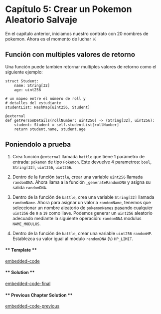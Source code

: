 <!-- Add translation for the following page: https://vyper.fun/#/2/random_wild_pokemon
Do NOT change the code below. The below code runs the code editor -->

# Capítulo 5: Crear un Pokemon Aleatorio Salvaje

En el capítulo anterior, iniciamos nuestro contrato con 20 nombres de pokemon. Ahora es el momento de luchar ⚔️

## Función con multiples valores de retorno

Una función puede tambien retornar multiples valores de retorno como el siguiente ejemplo:

    struct Student:
        name: String[32]
        age: uint256

    # un mapeo entre el número de roll y
    # detalles del estudiante
    studentList: HashMap[uint256, Student]

    @external
    def getPersonDetails(rollNumber: uint256) -> (String[32], uint256):
        student: Student = self.studentList[rollNumber]
        return student.name, student.age

## Poniendolo a prueba

1. Crea función `@external` llamada `battle` que tiene 1 parámetro de entrada: `pokemon` de tipo `Pokemon`. Este devuelve 4 parametros: `bool`, `String[32]`, `uint256`, `uint256`.

2. Dentro de la función `battle`, crear una variable `uint256` llamada `randomDNA`. Ahora llama a la función `_generateRandomDNA` y asigna su salida `randomDNA`.

3. Dentro de la función de `battle`, crea una variable `String[32]` llamada `randomName`. Ahora para asignar un valor a `randomName`, tenemos que seleccionar un nombre aleatorio de `pokemonNames` pasando cualquier `uint256` de `0` a `19` como llave. Podemos generar un `uint256` aleatorio adecuado mediante la siguiente operación: `randomDNA` modulus `NAME_MODULUS`.

4. Dentro de la función de `battle`, crear una variable `uint256` `randomHP`. Establezca su valor igual al módulo `randomDNA` (`%`) `HP_LIMIT`.

<!-- tabs:start -->

#### ** Template **

[embedded-code](../assets/2/2.5-template-code.vy ':include :type=code embed-template')

#### ** Solution **

[embedded-code-final](../assets/2/2.5-finished-code.vy ':include :type=code embed-final')

#### ** Previous Chapter Solution **

[embedded-code-previous](../assets/2/2.4-finished-code.vy ':include :type=code embed-previous')

<!-- tabs:end -->